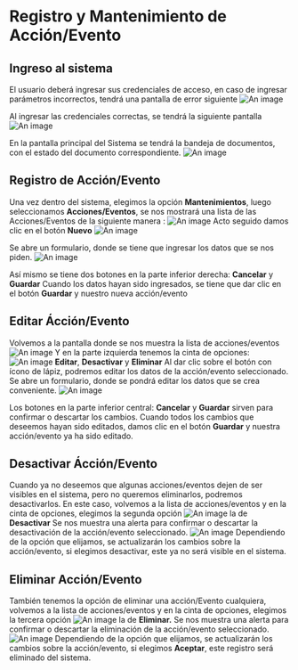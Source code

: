 # Registro y Mantenimiento de Acción/Evento

## Ingreso al sistema
El usuario deberá ingresar sus credenciales de acceso, en caso de ingresar parámetros incorrectos, tendrá una pantalla de error siguiente
![An image](/img/acceso_sistema_error.png)

Al ingresar las credenciales correctas, se tendrá la siguiente pantalla
![An image](/img/acceso_sistema.png)

En la pantalla principal del Sistema se tendrá la bandeja de documentos, con el estado del documento correspondiente.
![An image](/img/Recibir_documento_1.png)

## Registro de Acción/Evento
Una vez dentro del sistema, elegimos la opción **Mantenimientos**, luego seleccionamos **Acciones/Eventos**, se nos mostrará una lista de las Acciones/Eventos
 de la siguiente manera :
![An image](/img/Listar_Acciones.png)
Acto seguido damos clic en el botón **Nuevo** ![An image](/img/nuevo_rol.png)

Se abre un formulario, donde se tiene que ingresar los datos que se nos piden.
![An image](/img/Nuevo_Accion.png)

Así mismo se tiene dos botones en la parte inferior derecha: **Cancelar** y **Guardar**
Cuando los datos hayan sido ingresados, se tiene que dar clic en el botón **Guardar** y nuestro nueva acción/evento

## Editar Ácción/Evento
Volvemos a la pantalla donde se nos muestra la lista de acciones/eventos
![An image](/img/Listar_Acciones.png)
Y en la parte izquierda tenemos la cinta de opciones: ![An image](/img/opciones_listar_rol.png)
**Editar**, **Desactivar** y **Eliminar** Al dar clic sobre el botón con ícono de lápiz, podremos editar los datos de la acción/evento seleccionado.
Se abre un formulario, donde se pondrá editar los datos que se crea conveniente.
![An image](/img/Editar_Accion.png)

Los botones en la parte inferior central: **Cancelar** y **Guardar** sirven para confirmar o descartar los cambios.
Cuando todos los cambios que deseemos hayan sido editados, damos clic en el botón **Guardar** y nuestra acción/evento ya ha sido editado.

## Desactivar Ácción/Evento
Cuando ya no deseemos que algunas acciones/eventos dejen de ser visibles en el sistema, pero no queremos eliminarlos, podremos desactivarlos. En este caso, volvemos a la lista de acciones/eventos y en la cinta de opciones, elegimos la segunda opción ![An image](/img/opciones_listar_rol.png) la de **Desactivar**
Se nos muestra una alerta para confirmar o descartar la desactivación de la acción/evento seleccionado.
![An image](/img/Desactivar_Accion.png)
Dependiendo de la opción que elijamos, se actualizarán los cambios sobre la acción/evento, si elegimos desactivar, este ya no será visible en el sistema.

## Eliminar Acción/Evento
También tenemos la opción de eliminar una acción/Evento cualquiera, volvemos a la lista de acciones/eventos y en la cinta de opciones, elegimos la tercera opción ![An image](/img/opciones_listar_rol.png) la de **Eliminar.**
Se nos muestra una alerta para confirmar o descartar la eliminación de la acción/evento seleccionado.
![An image](/img/Eliminar_Accion.png)
Dependiendo de la opción que elijamos, se actualizarán los cambios sobre la acción/evento, si elegimos **Aceptar**, este registro será eliminado del sistema.
